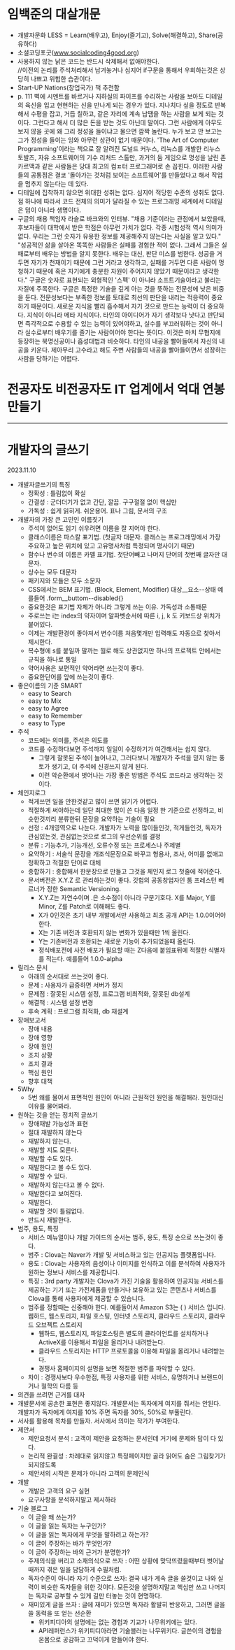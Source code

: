 # 임백준의 대살개문
- 개발자문화 LESS = Learn(배우고), Enjoy(즐기고), Solve(해결하고), Share(공유하다)
- 소셜코딩포굿(www.socialcoding4good.org)
- 사용하지 않는 낡은 코드는 반드시 삭제해서 없애야한다.   
//이전의 논리를 주석처리해서 남겨놓거나 심지어 if구문을 통해서 우회하는것은 상당히 나쁘고 위험한 습관이다.
- Start-UP Nations(창업국가) 책 추천함
- p. 111
벽에 시멘트를 바르거나 지하실의 파이프를 수리하는 사람을 보아도 디테일의 육신을 입고 현현하는 신을 만나게 되는 경우가 있다. 지나치다 싶을 정도로 반복해서 수평을 잡고, 거듭 칠하고, 같은 자리에 계속 납땜을 하는 사람을 보게 되는 것이다. 그런다고 해서 더 많은 돈을 받는 것도 아닌데 말이다. 그런 사람에게 아무도 보지 않을 곳에 왜 그리 정성을 들이냐고 물으면 깜짝 놀란다. 누가 보고 안 보고는 그가 정성을 들이는 잉와 아무런 상관이 없기 때문이다.
  'The Art of Computer Programming'이라는 책으로 잘 알려진 도널드 커누스, 리눅스를 개발한 리누스 토발즈, 자유 소프트웨어의 기수 리처드 스톨만, 과거의 둠 게임으로 명성을 날린 존 카르맥과 같은 사람들은 당대 최고의 컴ㅍ터 프로그래머로 손 꼽힌다. 이러한 사람들의 공통점은 결코 '돌아가는 것처럼 보이는 소프트웨어'를 만들었다고 해서 작업을 멈추지 않는다는 데 있다.
- 디테일에 집착하지 않으면 위대한 성취는 없다. 심지어 적당한 수준의 성취도 없다. 점 하나에 따라서 코드 전체의 의미가 달라질 수 있는 프로그래밍 세계에서 디테일은 덤이 아니라 생명이다.
- 구글의 채용 책임자 라슬로 바크와의 인터뷰. 
"채용 기준이라는 관점에서 보았을때, 후보자들이 대학에서 받은 학점은 아무런 가치가 없다. 각종 시험성적 역시 의미가 없다. 우리는 그런 숫자가 유용한 정보를 제공해주지 않는다는 사실을 알고 있다."
"성공적인 삶을 살아온 똑똑한 사람들은 실패를 경험한 적이 없다. 그래서 그들은 실패로부터 배우는 방법을 알지 못한다. 배우는 대신, 판단 미스를 범한다. 성공을 거두면 자기가 천재이기 때문에 그런 거라고 생각하고, 실패를 거두면 다른 사람이 멍청하기 때문에 혹은 자기에게 충분한 자원이 주어지지 않았기 때문이라고 생각한다."
구글은 숫자로 표현되는 외형적인 '스펙' 이 아니라 소프트기술이라고 불리는 자질에 주목한다. 
구글은 특정한 기술을 깊게 아는 것을 뜻하는 전문성에 낮은 비중을 둔다. 전문성보다는 부족한 정보를 토대로 최선의 판단을 내리는 적응력이 중요하기 때문이다. 새로운 지식을 빨리 흡수해서 자기 것으로 만드는 능력이 더 중요하다. 지식이 아니라 메타 지식이다.
  타인의 아이디어가 자기 생각보다 낫다고 판단되면 즉각적으로 수용할 수 있는 능력이 있어야하고, 실수를 부끄러워하는 것이 아니라 실수로부터 배우기를 즐기는 사람이어야 한다는 뜻이다. 이것은 마치 무협지에 등장하는 북명신공이나 흡성대법과 비슷하다. 타인의 내공을 빨아들여서 자신의 내공을 키운다. 제아무리 고수라고 해도 주변 사람들의 내공을 빨아들이면서 성장하는 사람을 당하기는 어렵다.

# 전공자도 비전공자도 IT 업계에서 억대 연봉 만들기
---

# 개발자의 글쓰기
2023.11.10
- 개발자글쓰기의 특징
	- 정확성 : 틀림없이 확실
	- 간결성 : 군더더기가 없고 간단, 깔끔.  구구절절 없이 핵심만
	- 가독성 : 쉽게 읽히게. 쉬운용어. 표나 그림, 문서의 구조
- 개발자의 가장 큰 고민인 이름짓기
	- 주석이 없어도 읽기 쉬우려면 이름을 잘 지어야 한다.
	- 클래스이름은 파스칼 표기법.  (첫글자 대문자. 클래스는 프로그래밍에서 가장 주요하고 높은 위치에 있고 고유명사처럼 특정되며 명사이기 때문)
	- 함수나 변수의 이름은 카멜 표기법.  첫단어빼고 나머지 단어의 첫번째 글자만 대문자. 
	- 상수는 모두 대문자
	- 패키지와 모듈은 모두 소문자
	- CSS에서는 BEM 표기법. (Block, Element, Modifier)  대상__요소--상태   예를들어  .form__buttom--disabled{}
	- 중요한것은 표기법 자체가 아니라 그렇게 쓰는 이유. 가독성과 소통때문
	- 주로쓰는 i는 index의 약자이며 알파벳순서에 따른 i, j, k 도 키보드상 위치가 붙어있다.
	- 이제는 개발환경이 좋아져서 변수이름 처음몇개만 입력해도 자동으로 찾아서 제시한다. 
	- 복수형에 s를 붙일까 말까는 뭘로 해도 상관없지만 하나의 프로젝트 안에서는 규칙을 하나로 통일
	- 약어사용은 보편적인 약어라면 쓰는것이 좋다.
	- 중요한단어를 앞에 쓰는것이 좋다.
- 좋은이름의 기준 SMART
	- easy to Search
	- easy to Mix
	- easy to Agree
	- easy to Remember
	- easy to Type
- 주석
	- 코드에는 의미를, 주석은 의도를
	- 코드를 수정하다보면 주석까지 일일이 수정하기가 여간해서는 쉽지 않다.
		- 그렇게 잘못된 주석이 늘어나고, 그러다보니 개발자가 주석을 믿지 않는 풍토가 생기고, 더 주석에 신경쓰지 않게 된다.
		- 이런 악순환에서 벗어나는 가장 좋은 방법은 주석도 코드라고 생각하는 것이다.
- 체인지로그
	- 적게쓰면 일을 안한것같고 많이 쓰면 읽기가 어렵다.
	- 적절하게 써야하는데 일단 최대한 많이 쓴 다음 일정 한 기준으로 선정하고, 비슷한것끼리 분류한뒤 문장을 요약하는 기술이 필요
	- 선정 : 4개영역으로 나눈다. 개발자가 노력을 많이들인것, 적게들인것,  독자가 관심있는것, 관심없는것으로 로그의 우선순위를 결정
	- 분류 : 기능추가, 기능개선, 오류수정   또는 프로세스나 주제별
	- 요약하기 : 서술식 문장을 개조식문장으로 바꾸고 형용사, 조사, 어미를 없애고 정확하고 적절한 단어로 대체
	- 종합하기 : 종합해서 한문장으로 만들고 그것을 체인지 로그 첫줄에 적어준다.
	- 문서버전은 X.Y.Z 로 관리하는것이 좋다. 깃헙의 공동창업자인 톰 프레스턴 베르너가 정한 Semantic Versioning.
		- X.Y.Z는 자연수이며 .은 소수점이 아니라 구분기호다. X를 Major, Y를 Minor, Z를 Patch로 이해해도 좋다.
		- X가 0인것은 초기 내부 개발에서만 사용하고 최초 공개 API는 1.0.0이어야 한다. 
		- X는 기존 버전과 호환되지 않는 변화가 있을때만 1씩 올린다.
		- Y는 기존버전과 호환되는 새로운 기능이 추가되었을때 올린다.
		- 정식배포전에 사전 배포가 필요할 때는 Z다음에 붙임표뒤에 적절한 식별자를 적는다. 예를들어 1.0.0-alpha
- 릴리스 문서
	- 아래의 순서대로 쓰는것이 좋다.
	- 문제 : 사용자가 급증하면 서버가 정지
	- 문제점 : 잘못된 시스템 설정, 프로그램 비최적화, 잘못된 db설계
	- 해결책 : 시스템 설정 변경
	- 후속 계획 : 프로그램 최적화, db 재설계
- 장애보고서
	- 장애 내용
	- 장애 영향
	- 장애 원인
	- 조치 상황
	- 조치 결과
	- 핵심 원인
	- 향후 대책
- 5Why
	- 5번 왜를 물어서 표면적인 원인이 아니라 근원적인 원인을 해결해라. 원인대신 이유를 물어봐라.
- 원하는 것을 얻는 정치적 글쓰기
	- 장애재발 가능성과 표현
	- 절대 재발하지 않는다
	- 재발하지 않는다.
	- 재발할 지도 모른다.
	- 재발할 수도 있다.
	- 재발한다고 볼 수도 있다.
	- 재발할 수 있다.
	- 재발하지 않는다고 볼 수 없다.
	- 재발한다고 보여진다.
	- 재발한다.
	- 재발할 것이 틀림없다.
	- 반드시 재발한다.
- 범주, 용도, 특징
	- 서비스 메뉴얼이나 개발 가이드의 순서는 범주, 용도, 특징 순으로 쓰는것이 좋다.
	- 범주 : Clova는 Naver가 개발 및 서비스하고 있는 인공지능 플랫폼입니다.
	- 용도 : Clova는 사용자의 음성이나 이미지를 인식하고 이를 분석하여 사용자가 원하는 정보나 서비스를 제공합니다.
	- 특징 : 3rd party 개발자는 Clova가 가진 기술을 활용하여 인공지능 서비스를 제공하는 기기 또는 가전제품을 만들거나 보유하고 있는 콘텐츠나 서비스를 Clova를 통해 사용자에게 제공할 수 있습니다.
	- 범주를 정할때는 신중해야 한다. 예를들어서 Amazon S3는 (   ) 서비스 입니다.
	  웹하드, 웹스토리지, 파일 호스팅, 인터넷 스토리지, 클라우드 스토리지, 클라우드 오브젝트 스토리지
		- 웹하드, 웹스토리지, 파일호스팅은 별도의 클라이언트를 설치하거나 ActiveX를 이용해서 파일을 올리거나 내려받는다.
		- 클라우드 스토리지는 HTTP 프로토콜을 이용해 파일을 올리거나 내려받는다.
		- 경쟁사 홈페이지의 설명을 보면 적절한 범주를 파악할 수 있다.
	- 차이 : 경쟁사보다 우수한점, 특정 사용자를 위한 서비스, 유명하거나 브랜드이거나 철학의 다름 등
- 의견을 쓰려면 근거를 대자
- 개발문서에 공손한 표현은 좋지않다. 개발문서는 독자에게 여지를 줘서는 안된다. 개발자가 독자에게 여지를 10% 주면 독자를 30%, 50%로 부풀린다.
- 서사를 활용해 목차를 만들자. 서사에서 의미는 작가가 부여한다.
- 제안서
	- 제안요청서 분석 : 고객이 제안을 요청하는 문서인데 거기에 문제와 답이 다 있다.
	- 논리적 완결성 : 차례대로 읽지않고 특정페이지만 골라 읽어도 숨은 그림찾기가 되지않도록
	- 제안서의 시작은 문제가 아니라 고객의 문제인식
- 개발
	- 개발은 고객의 요구 실현
	- 요구사항을 분석하지말고 제시하라
- 기술 블로그
	- 이 글을 왜 쓰는가?
	- 이 글을 읽는 독자는 누구인가?
	- 이 글을 읽는 독자에게 무엇을 말하려고 하는가?
	- 이 글이 주장하는 바가 무엇인가?
	- 이 글이 주장하는 바의 근거가 분명한가?
	- 주제의식을 버리고 소재의식으로 쓰자 : 어떤 상황에 맞닥뜨렸을때부터 벗어날 때까지 겪은 일을 담담하게 수필처럼.
	- 독자수준이 아니라 자기 수준으로 쓰자: 결국 내가 계속 글을 쓸것이고 나와 실력이 비슷한 독자들을 위한 것이다. 모든것을 설명하지말고 핵심만 쓰고 나머지는 독자로 공부할 수 있게 길만 터놓는 것이 현명하다.
	- 재미있게 글을 쓰자 : 글에 재미가 있으면 독자라 활발히 반응하고, 그러면 글을 쓸 동력을 또 얻는 선순환
		- 위키피디아의 설명에는 없는 경험과 기교가 나무위키에는 있다.
		- API레퍼런스가 위키피디아라면 기술블러는 나무위키다. 글쓴이의 경험을 온몸으로 공감하고 끄덕이게 맏들어야 한다.